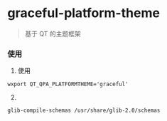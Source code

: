 # graceful-platform-theme

> 基于 QT 的主题框架

### 使用

1. 使用

```
wxport QT_QPA_PLATFORMTHEME='graceful'
```

2. 

```
glib-compile-schemas /usr/share/glib-2.0/schemas
```

